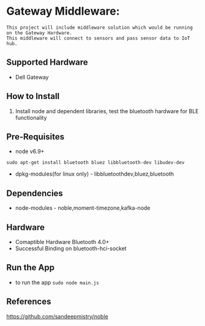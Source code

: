 # Gateway Middleware:
	This project will include middleware solution which would be running on the Gateway Hardware.
	This middleware will connect to sensors and pass sensor data to IoT hub.

## Supported Hardware
- Dell Gateway

## How to Install
1. Install node and dependent libraries, test the bluetooth hardware for BLE functionality

## Pre-Requisites
* node v6.9+

```
sudo apt-get install bluetooth bluez libbluetooth-dev libudev-dev
```
* dpkg-modules(for linux only) - libbluetoothdev,bluez,bluetooth

## Dependencies
* node-modules - noble,moment-timezone,kafka-node

## Hardware
* Comaptible Hardware Bluetooth 4.0+
* Successful Binding on bluetooth-hci-socket

## Run the App
* to run the app
```sudo node main.js```

## References
https://github.com/sandeepmistry/noble
